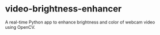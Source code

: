 # video-brightness-enhancer
 A real-time Python app to enhance brightness and color of webcam video using OpenCV.

